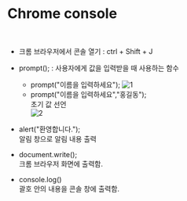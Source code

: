 # Chrome console
<br>

  - 크롬 브라우저에서 콘솔 열기 : ctrl + Shift + J

  - prompt(); : 사용자에게 값을 입력받을 때 사용하는 함수
    - prompt("이름을 입력하세요");
    ![1](https://user-images.githubusercontent.com/50985719/100451466-d1845500-30fa-11eb-8607-6bd5b1e7aa06.PNG)
    - prompt("이름을 입력하세요","홍길동");
    <br> 초기 값 선언<br>
    ![2](https://user-images.githubusercontent.com/50985719/100451505-e06b0780-30fa-11eb-80cb-4505d503990d.PNG)
  - alert("환영합니다."); 
  <br> 알림 창으로 알림 내용 출력
  - document.write();
  <br> 크롬 브라우저 화면에 출력함.
  - console.log()
  <br> 괄호 안의 내용을 콘솔 창에 출력함.